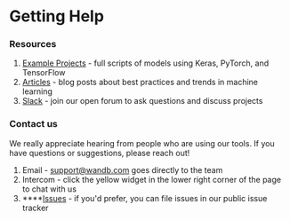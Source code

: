 # Getting Help

### Resources

1. [Example Projects](../python/example-projects/) - full scripts of models using Keras, PyTorch, and TensorFlow
2. [Articles](https://www.wandb.com/articles) - blog posts about best practices and trends in machine learning
3. [Slack](http://bit.ly/wandb-forum) - join our open forum to ask questions and discuss projects

### Contact us

We really appreciate hearing from people who are using our tools. If you have questions or suggestions, please reach out!

1. Email - support@wandb.com goes directly to the team
2. Intercom - click the yellow widget in the lower right corner of the page to chat with us
3. \*\*\*\*[Issues](https://github.com/wandb/client) - if you'd prefer, you can file issues in our public issue tracker

